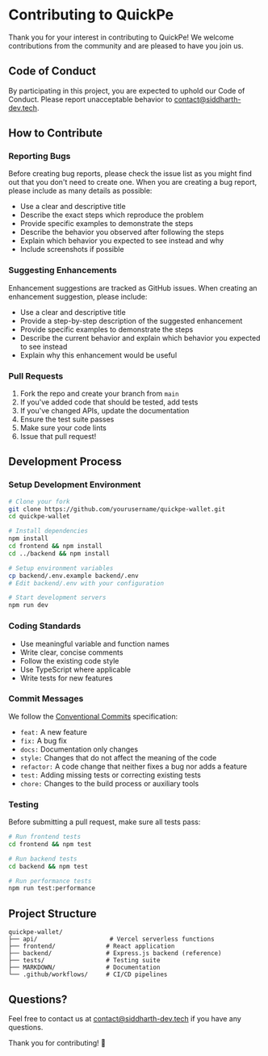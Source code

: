 # Contributing to QuickPe

Thank you for your interest in contributing to QuickPe! We welcome contributions from the community and are pleased to have you join us.

## Code of Conduct

By participating in this project, you are expected to uphold our Code of Conduct. Please report unacceptable behavior to [contact@siddharth-dev.tech](mailto:contact@siddharth-dev.tech).

## How to Contribute

### Reporting Bugs

Before creating bug reports, please check the issue list as you might find out that you don't need to create one. When you are creating a bug report, please include as many details as possible:

- Use a clear and descriptive title
- Describe the exact steps which reproduce the problem
- Provide specific examples to demonstrate the steps
- Describe the behavior you observed after following the steps
- Explain which behavior you expected to see instead and why
- Include screenshots if possible

### Suggesting Enhancements

Enhancement suggestions are tracked as GitHub issues. When creating an enhancement suggestion, please include:

- Use a clear and descriptive title
- Provide a step-by-step description of the suggested enhancement
- Provide specific examples to demonstrate the steps
- Describe the current behavior and explain which behavior you expected to see instead
- Explain why this enhancement would be useful

### Pull Requests

1. Fork the repo and create your branch from `main`
2. If you've added code that should be tested, add tests
3. If you've changed APIs, update the documentation
4. Ensure the test suite passes
5. Make sure your code lints
6. Issue that pull request!

## Development Process

### Setup Development Environment

```bash
# Clone your fork
git clone https://github.com/yourusername/quickpe-wallet.git
cd quickpe-wallet

# Install dependencies
npm install
cd frontend && npm install
cd ../backend && npm install

# Setup environment variables
cp backend/.env.example backend/.env
# Edit backend/.env with your configuration

# Start development servers
npm run dev
```

### Coding Standards

- Use meaningful variable and function names
- Write clear, concise comments
- Follow the existing code style
- Use TypeScript where applicable
- Write tests for new features

### Commit Messages

We follow the [Conventional Commits](https://www.conventionalcommits.org/) specification:

- `feat:` A new feature
- `fix:` A bug fix
- `docs:` Documentation only changes
- `style:` Changes that do not affect the meaning of the code
- `refactor:` A code change that neither fixes a bug nor adds a feature
- `test:` Adding missing tests or correcting existing tests
- `chore:` Changes to the build process or auxiliary tools

### Testing

Before submitting a pull request, make sure all tests pass:

```bash
# Run frontend tests
cd frontend && npm test

# Run backend tests
cd backend && npm test

# Run performance tests
npm run test:performance
```

## Project Structure

```
quickpe-wallet/
├── api/                    # Vercel serverless functions
├── frontend/              # React application
├── backend/               # Express.js backend (reference)
├── tests/                 # Testing suite
├── MARKDOWN/              # Documentation
└── .github/workflows/     # CI/CD pipelines
```

## Questions?

Feel free to contact us at [contact@siddharth-dev.tech](mailto:contact@siddharth-dev.tech) if you have any questions.

Thank you for contributing! 🚀
